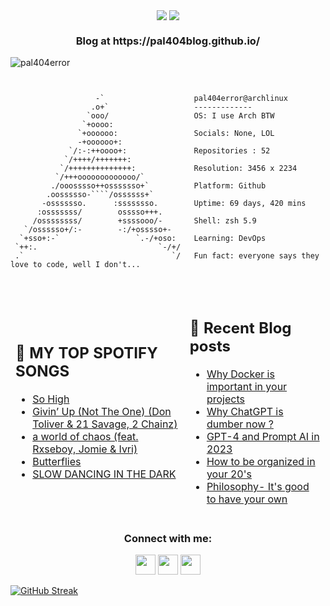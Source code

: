 <p align="center"> <img src="https://user-images.githubusercontent.com/82200759/226940917-8d981faf-288e-4cf3-b52b-6bc55d45f026.gif" align="center">
<img src="https://readme-typing-svg.demolab.com?font=Fira+Code&weight=700&size=40&pause=1000&color=2783F7&background=000000&center=true&vCenter=true&width=500&height=60&lines=Hey+there;I'm+Pal" align= "CENTER">
<h3 align="center">Blog at https://pal404blog.github.io/</h3>
<img src="https://komarev.com/ghpvc/?username=pal404error&label=Profile%20views&color=0e75b6&style=flat" alt="pal404error" /> </p>

```


                   -`                    pal404error@archlinux 
                  .o+`                   ------------- 
                 `ooo/                   OS: I use Arch BTW
                `+oooo:                  
               `+oooooo:                 Socials: None, LOL
               -+oooooo+:                
             `/:-:++oooo+:               Repositories : 52
            `/++++/+++++++:               
           `/++++++++++++++:             Resolution: 3456 x 2234 
          `/+++ooooooooooooo/`            
         ./ooosssso++osssssso+`          Platform: Github  
        .oossssso-````/ossssss+`          
       -osssssso.      :ssssssso.        Uptime: 69 days, 420 mins  
      :osssssss/        osssso+++.        
     /ossssssss/        +ssssooo/-       Shell: zsh 5.9
   `/ossssso+/:-        -:/+osssso+-      
  `+sso+:-`                 `.-/+oso:    Learning: DevOps
 `++:.                           `-/+/   
 .`                                 `/   Fun fact: everyone says they love to code, well I don't...
                                                                 
                                                                 
```


<table width="auto" >
<thead>
  <tr>
    <td border="0px" width="auto" >
      <h2> 🎵  MY TOP SPOTIFY SONGS </h2>

<!-- SPOTIFY:START -->
- [So High](https://open.spotify.com/track/1yvSMyZn27M4wEslpSvB0D)
- [Givin’ Up &lpar;Not The One&rpar; &lpar;Don Toliver &amp; 21 Savage, 2 Chainz&rpar;](https://open.spotify.com/track/0KoBrntyQ2x6Y1eZwgGe5P)
- [a world of chaos &lpar;feat. Rxseboy, Jomie &amp; Ivri&rpar;](https://open.spotify.com/track/3a2u2qDijKes0TpHczoVYB)
- [Butterflies](https://open.spotify.com/track/1e8OoeGOa2VbOqrBhYDliJ)
- [SLOW DANCING IN THE DARK](https://open.spotify.com/track/0rKtyWc8bvkriBthvHKY8d)
<!-- SPOTIFY:END -->
</td>
    <td>
      <h2> 📝 Recent Blog posts </h2>

<!-- BLOG:START -->
- [Why Docker is important in your projects](https://pal404blog.github.io/Why-Docker-is-important-in-your-projects)
- [Why ChatGPT is dumber now ?](https://pal404blog.github.io/Why-ChatGPT-is-dumber-now)
- [GPT-4 and Prompt AI in 2023](https://pal404blog.github.io/GPT-4-and-Prompt-AI-in-2023)
- [How to be organized in your 20&#39;s](https://pal404blog.github.io/how-to-be-organized)
- [Philosophy- It&#39;s good to have your own](https://pal404blog.github.io/create-philosophy)
<!-- BLOG:END --></td>
  </tr>
</thead>
</table>


<h3 align="center">Connect with me:</h3>
<p align="center" width="auto" height="auto">
<a href="https://instagram.com/pal404error" target="blank"><img height="32" width="32" src="https://simpleicons.org/icons/instagram.svg" /></a> <a href="https://medium.com/@pal404error" target="blank">
<img height="32" width="32" src="https://simpleicons.org/icons/medium.svg" /></a>
<a href="https://www.linkedin.com/in/pal404error/" target="blank">
<img height="32" width="32" src="https://simpleicons.org/icons/linkedin.svg" /></a>



[![GitHub Streak](https://streak-stats.demolab.com/?user=pal404error&theme=neon)](https://git.io/streak-stats)
</p>

<!--START_SECTION:readme-info-->
<!--END_SECTION:readme-info-->
